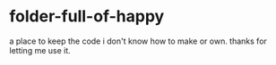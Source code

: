# folder-full-of-happy
a place to keep the code i don't know how to make or own. thanks for letting me use it.   
